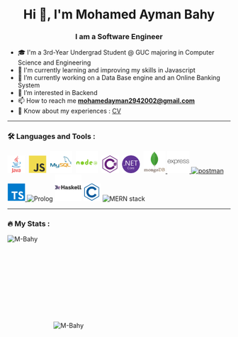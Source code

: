 <!-- <h1 align="center">
  <a href="https://git.io/typing-svg">
    <img src="https://readme-typing-svg.herokuapp.com?color=%2336BCF7&center=true&lines=Hello+There+👋;I+am+Mohamed+Ayman;A+passionate+Software+Engineer;Nice+to+meet+you">
  </a>
</h1> -->
<h1 align="center">Hi 👋, I'm Mohamed Ayman Bahy</h1>
<h3 align="center">I am a Software Engineer</h3>
<!--<p align="left"> <img src="https://komarev.com/ghpvc/?username=M-Bahy&label=Profile%20views&color=0e75b6&style=flat" alt="M-Bahy" /> </p> -->
<!-- <h1 align="center">
  Hey there!
  <img src="https://media.giphy.com/media/hvRJCLFzcasrR4ia7z/giphy.gif" width="30"/>
</h1> -->

<!-- ### I'm Mohamed Ayman Bahy -->

- :mortar_board: I'm a 3rd-Year Undergrad Student @ GUC majoring in Computer Science and Engineering 
- :seedling: I'm currently learning and improving my skills in Javascript
- 🔭 I’m currently working on a Data Base engine and an Online Banking System 
- 🤝 I’m interested in Backend
- 📫 How to reach me **mohamedayman2942002@gmail.com**
- 📄 Know about my experiences : [CV](https://drive.google.com/file/d/1IN7cTfBQ-eOaLUjSH1YUSmtTUVqaq8NO/view?usp=share_link)                                  
---

### :hammer_and_wrench: Languages and Tools :
<div>
  <img src="https://github.com/devicons/devicon/blob/master/icons/java/java-original-wordmark.svg" title="Java" alt="Java" width="40" height="40"/>&nbsp;
  <img src="https://github.com/devicons/devicon/blob/master/icons/javascript/javascript-original.svg" title="JavaScript" alt="JavaScript" width="40" height="40"/>&nbsp;
  <img src="https://github.com/devicons/devicon/blob/master/icons/mysql/mysql-original-wordmark.svg" title="MySQL"  alt="MySQL" width="50" height="50"/>&nbsp;
  <img src="https://github.com/devicons/devicon/blob/master/icons/nodejs/nodejs-plain-wordmark.svg" title="NodeJS" alt="NodeJS" width="50" height="50"/>&nbsp;
  <img src="https://github.com/devicons/devicon/blob/master/icons/csharp/csharp-line.svg" title="C#" alt="C#" width="40" height="40"/>&nbsp;
  <img src="https://github.com/devicons/devicon/blob/master/icons/dotnetcore/dotnetcore-original.svg" title="dotnet" alt="dotnet" width="40" height="40"/>&nbsp;
  <a href="https://www.mongodb.com/" target="_blank" rel="noreferrer"> <img src="https://raw.githubusercontent.com/devicons/devicon/master/icons/mongodb/mongodb-original-wordmark.svg" alt="mongodb" width="50" height="50"/> </a> <a href="https://expressjs.com" target="_blank" rel="noreferrer"> <img src="https://raw.githubusercontent.com/devicons/devicon/master/icons/express/express-original-wordmark.svg" alt="express" width="50" height="50"/> </a><a href="https://postman.com" target="_blank" rel="noreferrer"> <img src="https://www.vectorlogo.zone/logos/getpostman/getpostman-icon.svg" alt="postman" width="40" height="40"/> </a><a href="https://www.typescriptlang.org/" target="_blank" rel="noreferrer"> <img src="https://github.com/devicons/devicon/blob/master/icons/typescript/typescript-plain.svg" alt="typescript" width="40" height="40"/> </a>
  <img alt="Prolog" width="60px" src="https://www.swi-prolog.org/icons/swipl.png" />
<img alt="Haskell" width="60px" src="https://github.com/devicons/devicon/blob/master/icons/haskell/haskell-original-wordmark.svg" />
<img alt="C" width="40px" src="https://github.com/devicons/devicon/blob/master/icons/c/c-line.svg" /> 
<img alt="MERN stack" width="120px" src="https://img.shields.io/badge/MERN-20232A?style=for-the-badge&logo=mongodb&logoColor=white&labelColor=61DAFB" />





  
  
  
  
</div>

---

### :fire: My Stats :


<div align="left">
<p><img style="height:195px; width:400px;" align="left" src="https://github-readme-stats.vercel.app/api/top-langs?username=M-Bahy&show_icons=true&locale=en&layout=compact&hide=jupyter%20notebook" alt="M-Bahy" />
  
  </p><p>&nbsp;<img style="height:195px; width:400px;" align="right" src="https://github-readme-stats.vercel.app/api?username=M-Bahy&show_icons=true&locale=en&layout=compact" alt="M-Bahy" /></p>
  
  
  </div>



